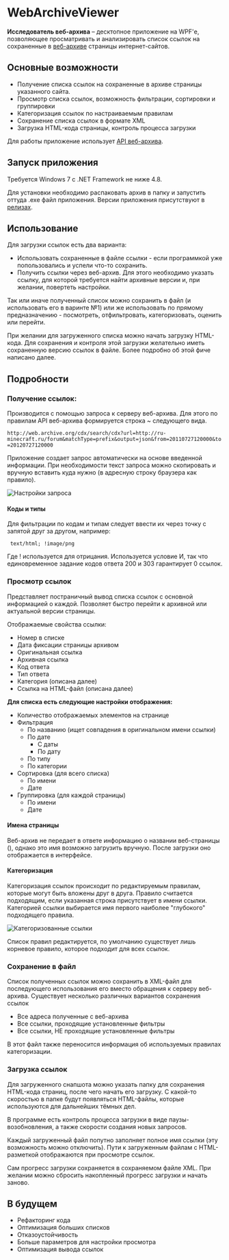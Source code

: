 # WebArchiveViewer
**Исследователь веб-архива** – десктопное приложение на WPF'е, позволяющее просматривать и анализировать список ссылок на сохраненные в [веб-архиве](https://archive.org/web/) страницы интернет-сайтов. 

## Основные возможности
* Получение списка ссылок на сохраненные в архиве страницы указанного сайта.
* Просмотр списка ссылок, возможность фильтрации, сортировки и группировки
* Категоризация ссылок по настраиваемым правилам
* Сохранение списка ссылок в формате XML
* Загрузка HTML-кода страницы, контроль процесса загрузки

Для работы приложение использует [API веб-архива](https://github.com/internetarchive/wayback/tree/master/wayback-cdx-server).

## Запуск приложения
Требуется Windows 7 с .NET Framework не ниже 4.8.

Для установки необходимо распаковать архив в папку и запустить оттуда .exe файл приложения. Версии приложения присутствуют в [релизах](https://github.com/Alleaxx/WebArchiveViewer/releases/).

## Использование
Для загрузки ссылок есть два варианта:
- Использовать сохраненные в файле ссылки - если программкой уже попользовались и успели что-то сохранить.
- Получить ссылки через веб-архив. Для этого необходимо указать ссылку, для которой требуется найти архивные версии и, при желании, повертеть настройки.

Так или иначе полученный список можно сохранить в файл (и использовать его в варинте №1) или же использовать по прямому предназначению -
посмотреть, отфильтровать, категоризовать, оценить или перейти.

При желании для загруженного списка можно начать загрузку HTML-кода. Для сохранения и контроля этой загрузки желательно иметь сохраненную версию ссылок в файле.
Более подробно об этой фиче написано далее.

## Подробности
### Получение ссылок:
Производится с помощью запроса к серверу веб-архива. Для этого по правилам API веб-архива формируется строка ~ следующего вида.

```http://web.archive.org/cdx/search/cdx?url=http://ru-minecraft.ru/forum&matchType=prefix&output=json&from=20110727120000&to=20120727120000```

Приложение создает запрос автоматически на основе введенной информации. При необходимости текст запроса можно скопировать и вручную вставить куда нужно (в адресную строку браузера как правило).

![Настройки запроса](https://i.ibb.co/nBZf9Nx/image.png)

#### Коды и типы

Для фильтрации по кодам и типам следует ввести их через точку с запятой друг за другом, например:

``` text/html; !image/png```

Где ! используется для отрицания.
Используется условие И, так что единовременное задание кодов ответа 200 и 303 гарантирует 0 ссылок.

### Просмотр ссылок
Представляет постраничный вывод списка ссылок с основной информацией о каждой. Позволяет быстро перейти к архивной или актуальной версии страницы.

Отображаемые свойства ссылки:
* Номер в списке
* Дата фиксации страницы архивом
* Оригинальная ссылка
* Архивная ссылка
* Код ответа
* Тип ответа
* Категория (описана далее)
* Ссылка на HTML-файл (описана далее)

**Для списка есть следующие настройки отображения:**
* Количество отображаемых элементов на странице
* Фильтрация
    * По названию (ищет совпадения в оригинальном имени ссылки)
	* По дате
	    * С даты
		* По дату
	* По типу
	* По категории
* Сортировка (для всего списка)
	* По имени
	* Дате
* Группировка (для каждой страницы)
	* По имени
	* Дате

#### Имена страницы
Веб-архив не передает в ответе информацию о названии веб-страницы (<title></title>), однако это имя возможно загрузить вручную. После загрузки оно отображается в интерфейсе.
#### Категоризация
Категоризация ссылок происходит по редактируемым правилам, которые могут быть вложены друг в друга. 
Правило считается подходящим, если указанная строка присутствует в имени ссылки. Категорией ссылки выбирается имя первого наиболее "глубокого" подходящего правила.

![Категоризованные ссылки](https://i.ibb.co/V3HCfsR/image.png)

Список правил редактируется, по умолчанию существует лишь корневое правило, которое подходит для всех ссылок.

### Сохранение в файл
Список полученных ссылок можно сохранить в XML-файл для последующего использования его вместо обращения к серверу веб-архива.
Существует несколько различных вариантов сохранения ссылок
* Все адреса полученные с веб-архива
* Все ссылки, проходящие установленные фильтры
* Все ссылки, НЕ проходящие установленные фильтры

В этот файл также переносится информация об используемых правилах категоризации.

### Загрузка ссылок
Для загруженного снапшота можно указать папку для сохранения HTML-кода страниц, после чего начать его загрузку. С какой-то скоростью в папке будут появляться HTML-файлы, которые используются для дальнейших тёмных дел.

В программе есть контроль процесса загрузки в виде паузы-возобновления, а также скорости создания новых запросов.

Каждый загруженный файл попутно заполняет полное имя ссылки (эту возможность можно отключить). Пути к загруженным файлам с HTML-разметкой отображаются при просмотре ссылок.

Сам прогресс загрузки сохраняется в сохраняемом файле XML. При желании можно сбросить накопленный прогресс загрузки и начать заново. 

## В будущем
* Рефакторинг кода
* Оптимизация больших списков
* Отказоустойчивость
* Больше параметров для настройки просмотра
* Оптимизация вывода ссылок
	

